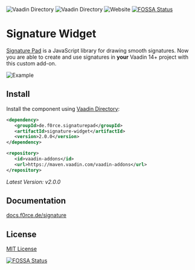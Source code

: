 ![Vaadin Directory](https://img.shields.io/vaadin-directory/status/signature-widget)
![Vaadin Directory](https://img.shields.io/vaadin-directory/rating/signature-widget)
![Website](https://img.shields.io/website?down_color=red&down_message=offline&label=documentation&up_color=limegreen&up_message=online&url=https%3A%2F%2Fdocs.f0rce.de%2Fsignature)
[![FOSSA Status](https://app.fossa.com/api/projects/git%2Bgithub.com%2FF0rce%2Fsignature-widget.svg?type=shield)](https://app.fossa.com/projects/git%2Bgithub.com%2FF0rce%2Fsignature-widget?ref=badge_shield)

# Signature Widget

[Signature Pad](https://github.com/szimek/signature_pad) is a JavaScript library for drawing smooth signatures. Now you are able
to create and use signatures in **your** Vaadin 14+ project with this custom add-on.

![Example](https://f.cloud.github.com/assets/9873/268046/9ced3454-8efc-11e2-816e-a9b170a51004.png)


## Install

Install the component using [Vaadin Directory](https://vaadin.com/directory/component/signature-widget):

```xml
<dependency>
   <groupId>de.f0rce.signaturepad</groupId>
   <artifactId>signature-widget</artifactId>
   <version>2.0.0</version>
</dependency>
```
```xml
<repository>
   <id>vaadin-addons</id>
   <url>https://maven.vaadin.com/vaadin-addons</url>
</repository>
```

*Latest Version: v2.0.0*


## Documentation

[docs.f0rce.de/signature](https://docs.f0rce.de/signature)


## License

[MIT License](https://github.com/F0rce/signature-widget/blob/master/LICENSE)


[![FOSSA Status](https://app.fossa.com/api/projects/git%2Bgithub.com%2FF0rce%2Fsignature-widget.svg?type=large)](https://app.fossa.com/projects/git%2Bgithub.com%2FF0rce%2Fsignature-widget?ref=badge_large)
